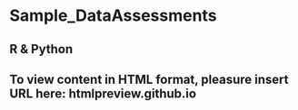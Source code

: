 # Sample_DataAssessments
## R & Python 
## To view content in HTML format, pleasure insert URL here: htmlpreview.github.io 
